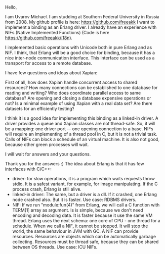 Hello,

I am Uvarov Michael. 
I am studding at Southern Federal University in Russia from 2008.
My github profile is here: https://github.com/freeakk
I want to implement a binding as an Erlang driver. I already have an 
experience with NIFs (Native Implemented Functions) 
(Code is here https://github.com/freeakk/i18n).

I implemented basic operations with Unicode both in pure Erlang and as NIF.
I think, that Erlang will be a good choice for binding, because it has a nice 
inter-node communication interface. This interface can be used as a transport 
for access to a remote database.

I have few questions and ideas about Xapian:

First of all, how does Xapian handle concurrent access to shared resources?
How many connections can be established to one database for reading and writing?
Who does coordinate parallel access to same database?
Are opening and closing a database expensive operations or not?
Is a minimal example of using Xapian with a real data set? 
Are there datasets for an efficiently testing?

I think it is a good idea for implementing this binding as a linked-in driver.
A driver provides a queue and Xapian classes are not thread-safe. So, it will 
be a mapping: one driver port -- one opening connection to a base.
NIFs will require an implementing of a thread pool in C, but it is not a trivial 
task.
Calls of NIFs can block a schedule of an virtual machine. It is also not good,
because other green processes will wait. 

I will wait for answers and your questions.


Thank you for the answers :)
The idea about Erlang is that it has few interfaces with C/C++:
- driver: 
    for slow operations, it is a program which waits requests throw stdio.
    It is a safest variant, for example, for image manipulating.
    If the C process crash, Erlang is still alive.
- linked-in driver:
    The same, but a driver is a dll. If it crashed, one Erlang node crashed 
    also. But it is faster.
    Use case: RDBMS drivers.
- NIF:
    If we run "module:fun(4)" from Erlang, we will call a C function with 
    TERM[1] array as argument. Is is simple, because we don't need encoding and 
    decoding data.
    It is faster because it use the same VM thread. Erlang uses the next 
    schema: one core of CPU - one thread for a schedule. When we call a NIF,
    it cannot be stopped. It will stop the world, the same behaviour in JVM 
    with GC.
    A NIF can provide resources. Resources are objects which can be automatically
    garbage collecting. Resources must be thread safe, because they can be shared
    between OS threads.
    Use case: ICU NIFs.


